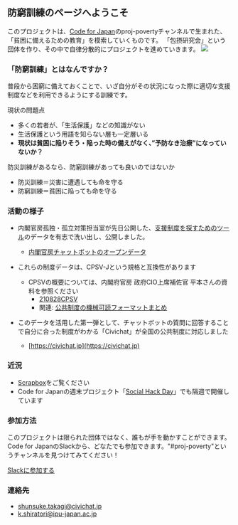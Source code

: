 ## 防窮訓練のページへようこそ


このプロジェクトは、[Code for Japan](https://www.code4japan.org/)のproj-povertyチャンネルで生まれた、「貧困に備えるための教育」を模索していくものです。
「包摂研究会」という団体を作り、その中で自律分散的にプロジェクトを進めていきます。
<img src="https://i.gyazo.com/86b4844d736e4cfc8143d493a8e7c31d.png">


### 「防窮訓練」とはなんですか？

普段から困窮に備えておくことで、いざ自分がその状況になった際に適切な支援制度などを利用できるようにする訓練です。

現状の問題点
- 多くの若者が、「生活保護」などの知識がない
- 生活保護という用語を知らない層も一定層いる
- **現状は貧困に陥りそう・陥った時の備えがなく、”予防なき治療”になっていないか？**

防災訓練があるなら、防窮訓練があっても良いのではないか
- 防災訓練＝災害に遭遇しても命を守る
- 防窮訓練＝貧困に陥っても命を守る

### 活動の様子

- 内閣官房孤独・孤立対策担当室が先日公開した、[支援制度を探すためのツール](https://notalone-cas.go.jp/)のデータを有志で洗い出し、公開しました。
	- [内閣官房チャットボットのオープンデータ](https://docs.google.com/spreadsheets/d/1oC0SS0gzlQYe7yYcw3CUxYeia6sb5LzNWNDDF7oV3Fk/edit?usp=sharing)

- これらの制度データは、CPSV-Jという規格と互換性があります
	- CPSVの概要については、内閣府官房 政府CIO上席補佐官 平本さんの資料を参照ください
		- [210828CPSV](https://docs.google.com/presentation/d/1WWESTNDG-Z6NhY6JcZc49uR4YkXv3Bbn/edit?rtpof=true&sd=tru)
		- 関連: [公共制度の機械可読フォーマットまとめ](https://scrapbox.io/c4j/%E5%85%AC%E5%85%B1%E5%88%B6%E5%BA%A6%E3%81%AE%E6%A9%9F%E6%A2%B0%E5%8F%AF%E8%AA%AD%E3%83%95%E3%82%A9%E3%83%BC%E3%83%9E%E3%83%83%E3%83%88%E3%81%BE%E3%81%A8%E3%82%81)


- このデータを活用した第一弾として、チャットボットの質問に回答することで自分に合った制度がわかる「Civichat」が全国の公共制度に対応しました
	- [https://civichat.jp](https://civichat.jp)

### 近況

- [Scrapbox](https://scrapbox.io/c4j/proj-poverty)をご覧ください
- Code for Japanの週末プロジェクト「[Social Hack Day](https://hackday.code4japan.org/)」でも隔週で開催しています

### 参加方法

このプロジェクトは限られた団体ではなく、誰もが手を動かすことができます。
Code for JapanのSlackから、どなたでも参加できます。"#proj-poverty"というチャンネルを見つけてみてください！

[Slackに参加する](https://cfj.slack.com/join/shared_invite/zt-w2soa7jo-ZhVLNk5HjBMYm1GD72i36g#/shared-invite/email)


### 連絡先

- shunsuke.takagi@civichat.jp
- k.shiratori@ipu-japan.ac.jp
